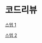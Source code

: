 # 코드리뷰
[스텝 1](https://github.com/woowacourse/jwp-di/pull/26)

[스텝 2](https://github.com/woowacourse/jwp-di/pull/60)
